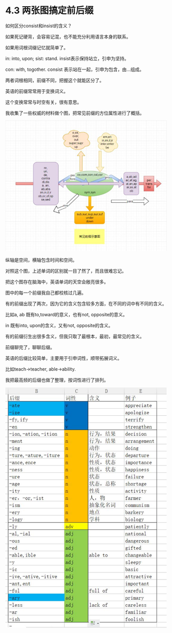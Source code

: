 # 4.3 两张图搞定前后缀

如何区分consist和insist的含义？

如果死记硬背，会容易记混，也不能充分利用语言本身的联系。

如果用词根词缀记忆就简单了。

in: into, upon; sist: stand. insist表示保持站立，引申为坚持。

con: with, togother. consist 表示站在一起，引申为包含，由...组成。

两者词根相同，前缀不同，把握这个就能区分了。

英语的前缀常常用于变换词义。

这个变换常常与时空有关，很有意思。

我收集了一些权威的材料做个图，把常见前缀的方位属性进行了概括。

![](../.gitbook/assets/4.3.1%20%281%29.jpg)

纵轴是空间，横轴包含时间和空间。

对照这个图，上述单词的区别就一目了然了，而且很难忘记。

把这个图存在脑海中，英语单词的天空会敞亮很多。

图中的每一个前缀我自己都校核过几遍。

有的前缀出现了两次，因为它的含义包含较多方面，在不同的词中有不同的含义。

比如a, ab 既有to,toward的意义，也有not, opposite的意义。

in 既有into, upon的含义，又有not, opposite的含义。

有的前缀衍生出很多含义，但我只取了最根本，最初，最常见的含义。

前缀聊完了，聊聊后缀。

英语的后缀比较简单，主要用于引申词性，顺带拓展词义。

比如teach-&gt;teacher, able-&gt;ability.

我把最高频的后缀也做了整理，按词性进行了排列。

![](../.gitbook/assets/4.3.2%20%281%29.jpg)

